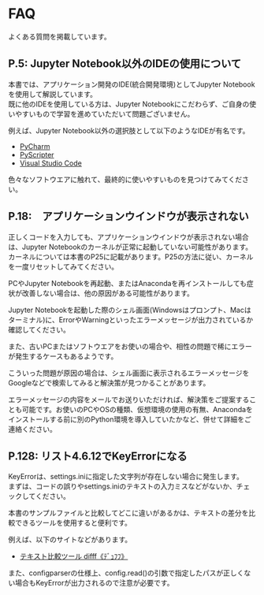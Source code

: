 # FAQ

よくある質問を掲載しています。

## P.5: Jupyter Notebook以外のIDEの使用について

本書では、アプリケーション開発のIDE(統合開発環境)としてJupyter Notebookを使用して解説しています。  
既に他のIDEを使用している方は、Jupyter Notebookにこだわらず、ご自身の使いやすいもので学習を進めていただいて問題ございません。  

例えば、Jupyter Notebook以外の選択肢として以下のようなIDEが有名です。  
- [PyCharm](https://www.jetbrains.com/ja-jp/pycharm/)
- [PyScripter](https://www.embarcadero.com/jp/free-tools/pyscripter/free-download)
- [Visual Studio Code](https://azure.microsoft.com/ja-jp/products/visual-studio-code/)

色々なソフトウエアに触れて、最終的に使いやすいものを見つけてみてください。  

## P.18:　アプリケーションウインドウが表示されない  

正しくコードを入力しても、アプリケーションウインドウが表示されない場合は、Jupyter Notebookのカーネルが正常に起動していない可能性があります。カーネルについては本書のP25に記載があります。P25の方法に従い、カーネルを一度リセットしてみてください。  

PCやJupyter Notebookを再起動、またはAnacondaを再インストールしても症状が改善しない場合は、他の原因がある可能性があります。  

Jupyter Notebookを起動した際のシェル画面(Windowsはプロンプト、Macはターミナル)に、ErrorやWarningといったエラーメッセージが出力されているか確認してください。  

また、古いPCまたはソフトウエアをお使いの場合や、相性の問題で稀にエラーが発生するケースもあるようです。  

こういった問題が原因の場合は、シェル画面に表示されるエラーメッセージをGoogleなどで検索してみると解決策が見つかることがあります。  

エラーメッセージの内容をメールでお送りいただければ、解決策をご提案することも可能です。お使いのPCやOSの種類、仮想環境の使用の有無、Anacondaをインストールする前に別のPython環境を導入していたかなど、併せて詳細をご連絡ください。  


## P.128: リスト4.6.12でKeyErrorになる

KeyErrorは、settings.iniに指定した文字列が存在しない場合に発生します。  
まずは、コードの誤りやsettings.iniのテキストの入力ミスなどがないか、チェックしてください。

本書のサンプルファイルと比較してどこに違いがあるかは、テキストの差分を比較できるツールを使用すると便利です。  

例えば、以下のサイトなどがあります。  

- [テキスト比較ツール difff《ﾃﾞｭﾌﾌ》](https://difff.jp/)  

また、configparserの仕様上、config.read()の引数で指定したパスが正しくない場合もKeyErrorが出力されるので注意が必要です。  
